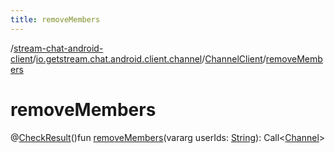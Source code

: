 ```yaml
---
title: removeMembers
---
```

/[stream-chat-android-client](../../index.md)/[io.getstream.chat.android.client.channel](../index.md)/[ChannelClient](index.md)/[removeMembers](removeMembers.md)  
  
  
  
# removeMembers  
@[CheckResult](https://developer.android.com/reference/kotlin/androidx/annotation/CheckResult.html)()fun [removeMembers](removeMembers.md)(vararg userIds: [String](https://kotlinlang.org/api/latest/jvm/stdlib/kotlin/-string/index.html)): Call&lt;[Channel](../../io.getstream.chat.android.client.models/Channel/index.md)&gt;
